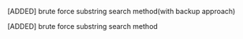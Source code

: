 [ADDED] brute force substring search method(with backup approach)

[ADDED] brute force substring search method